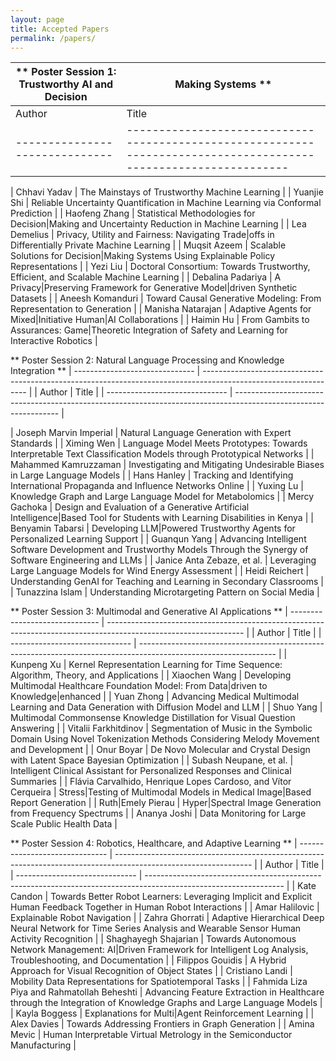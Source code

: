 ```yaml
---
layout: page
title: Accepted Papers
permalink: /papers/
---
```

	
 
 ** Poster Session 1: Trustworthy AI and Decision|Making Systems	**
| ------------------------------ | ---------------------------------------------------------------------------------------------------------------- |
| Author                         | Title                                                                                                            |
| ------------------------------ | ---------------------------------------------------------------------------------------------------------------- |

|	Chhavi Yadav | The Mainstays of Trustworthy Machine Learning		|
|	Yuanjie Shi | Reliable Uncertainty Quantification in Machine Learning via Conformal Prediction		|
|	Haofeng Zhang | Statistical Methodologies for Decision|Making and Uncertainty Reduction in Machine Learning		|
|	Lea Demelius | Privacy, Utility and Fairness: Navigating Trade|offs in Differentially Private Machine Learning		|
|	Muqsit Azeem | Scalable Solutions for Decision|Making Systems Using Explainable Policy Representations		|
|	Yezi Liu | Doctoral Consortium: Towards Trustworthy, Efficient, and Scalable Machine Learning		|
|	Debalina Padariya | A Privacy|Preserving Framework for Generative Model|driven Synthetic Datasets		|
|	Aneesh Komanduri | Toward Causal Generative Modeling: From Representation to Generation		|
|	Manisha Natarajan | Adaptive Agents for Mixed|Initiative Human|AI Collaborations		|
|	Haimin Hu | From Gambits to Assurances: Game|Theoretic Integration of Safety and Learning for Interactive Robotics		|


 ** Poster Session 2: Natural Language Processing and Knowledge Integration  ** 
| ------------------------------ | ---------------------------------------------------------------------------------------------------------------- |
| Author                         | Title                                                                                                            |
| ------------------------------ | ---------------------------------------------------------------------------------------------------------------- |

|	Joseph Marvin Imperial | Natural Language Generation with Expert Standards		|
|	Ximing Wen | Language Model Meets Prototypes: Towards Interpretable Text Classification Models through Prototypical Networks		|
|	Mahammed Kamruzzaman | Investigating and Mitigating Undesirable Biases in Large Language Models		|
|	Hans Hanley | Tracking and Identifying International Propaganda and Influence Networks Online		|
|	Yuxing Lu | Knowledge Graph and Large Language Model for Metabolomics		|
|	Mercy Gachoka | Design and Evaluation of a Generative Artificial Intelligence|Based Tool for Students with Learning Disabilities in Kenya		|
|	Benyamin Tabarsi | Developing LLM|Powered Trustworthy Agents for Personalized Learning Support		|
|	Guanqun Yang | Advancing Intelligent Software Development and Trustworthy Models Through the Synergy of Software Engineering and LLMs		|
|	Janice Anta Zebaze, et al. | Leveraging Large Language Models for Wind Energy Assessment		|
|	Heidi Reichert | Understanding GenAI for Teaching and Learning in Secondary Classrooms		|
|	Tunazzina Islam | Understanding Microtargeting Pattern on Social Media		|


 **  Poster Session 3: Multimodal and Generative AI Applications  ** 
| ------------------------------ | ---------------------------------------------------------------------------------------------------------------- |
| Author                         | Title                                                                                                            |
| ------------------------------ | ---------------------------------------------------------------------------------------------------------------- |
|	Kunpeng Xu | Kernel Representation Learning for Time Sequence: Algorithm, Theory, and Applications		|
|	Xiaochen Wang | Developing Multimodal Healthcare Foundation Model: From Data|driven to Knowledge|enhanced		|
|	Yuan Zhong | Advancing Medical Multimodal Learning and Data Generation with Diffusion Model and LLM		|
|	Shuo Yang | Multimodal Commonsense Knowledge Distillation for Visual Question Answering		|
|	Vitalii Farkhitdinov | Segmentation of Music in the Symbolic Domain Using Novel Tokenization Methods Considering Melody Movement and Development		|
|	Onur Boyar | De Novo Molecular and Crystal Design with Latent Space Bayesian Optimization		|
|	Subash Neupane, et al. | Intelligent Clinical Assistant for Personalized Responses and Clinical Summaries		|
|	Flávia Carvalhido, Henrique Lopes Cardoso, and Vítor Cerqueira | Stress|Testing of Multimodal Models in Medical Image|Based Report Generation		|
|	Ruth|Emely Pierau | Hyper|Spectral Image Generation from Frequency Spectrums		|
|	Ananya Joshi | Data Monitoring for Large Scale Public Health Data		|


 ** Poster Session 4: Robotics, Healthcare, and Adaptive Learning ** 
| ------------------------------ | ---------------------------------------------------------------------------------------------------------------- |
| Author                         | Title                                                                                                            |
| ------------------------------ | ---------------------------------------------------------------------------------------------------------------- |
|	Kate Candon | Towards Better Robot Learners: Leveraging Implicit and Explicit Human Feedback Together in Human Robot Interactions		|
|	Amar Halilovic | Explainable Robot Navigation		|
|	Zahra Ghorrati | Adaptive Hierarchical Deep Neural Network for Time Series Analysis and Wearable Sensor Human Activity Recognition		|
|	Shaghayegh Shajarian | Towards Autonomous Network Management: AI|Driven Framework for Intelligent Log Analysis, Troubleshooting, and Documentation		|
|	Filippos Gouidis | A Hybrid Approach for Visual Recognition of Object States		|
|	Cristiano Landi | Mobility Data Representations for Spatiotemporal Tasks		|
|	Fahmida Liza Piya and Rahmatollah Beheshti | Advancing Feature Extraction in Healthcare through the Integration of Knowledge Graphs and Large Language Models		|
|	Kayla Boggess | Explanations for Multi|Agent Reinforcement Learning		|
|	Alex Davies | Towards Addressing Frontiers in Graph Generation		|
|	Amina Mevic | Human Interpretable Virtual Metrology in the Semiconductor Manufacturing		|
